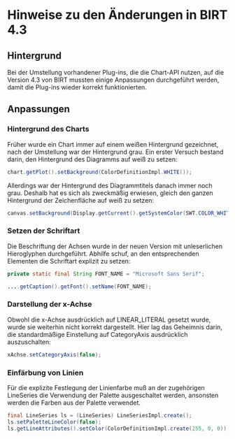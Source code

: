 # Hinweise zu den Änderungen in BIRT 4.3

## Hintergrund

Bei der Umstellung vorhandener Plug-ins, die die Chart-API nutzen, auf die Version 4.3 von BIRT mussten einige Anpassungen durchgeführt werden, damit die Plug-ins wieder korrekt funktionierten.

## Anpassungen

### Hintergrund des Charts

Früher wurde ein Chart immer auf einem weißen Hintergrund gezeichnet, nach der Umstellung war der Hintergrund grau.
Ein erster Versuch bestand darin, den Hintergrund des Diagramms auf weiß zu setzen:

```java
chart.getPlot().setBackground(ColorDefinitionImpl.WHITE());
```

Allerdings war der Hintergrund des Diagrammtitels danach immer noch grau. Deshalb hat es sich als zweckmäßig erwiesen, gleich den ganzen Hintergrund der Zeichenfläche auf weiß zu setzen:
```java
canvas.setBackground(Display.getCurrent().getSystemColor(SWT.COLOR_WHITE));
```

### Setzen der Schriftart

Die Beschriftung der Achsen wurde in der neuen Version mit unleserlichen Hieroglyphen durchgeführt. Abhilfe schuf, an den entsprechenden Elementen die Schriftart explizit zu setzen:

```java
private static final String FONT_NAME = "Microsoft Sans Serif";

....getCaption().getFont().setName(FONT_NAME);
```

### Darstellung der x-Achse

Obwohl die x-Achse ausdrücklich auf LINEAR_LITERAL gesetzt wurde, wurde sie weiterhin nicht korrekt dargestellt. Hier lag das Geheimnis darin, die standardmäßige Einstellung auf CategoryAxis ausdrücklich auszuschalten:

```java
xAchse.setCategoryAxis(false);
```

### Einfärbung von Linien

Für die explizite Festlegung der Linienfarbe muß an der zugehörigen LineSeries die Verwendung der Palette ausgeschaltet werden, ansonsten werden die Farben aus der Palette verwendet.

```java
final LineSeries ls = (LineSeries) LineSeriesImpl.create();
ls.setPaletteLineColor(false);
ls.getLineAttributes().setColor(ColorDefinitionImpl.create(255, 0, 0));
```
